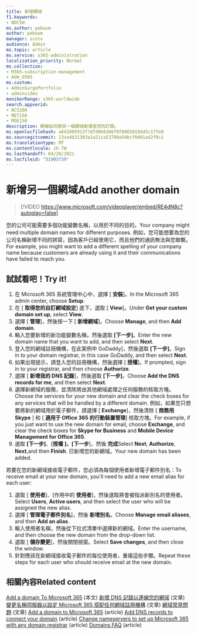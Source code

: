 ```yaml
---
title: 新增網域
f1.keywords:
- NOCSH
ms.author: pebaum
author: pebaum
manager: scotv
audience: Admin
ms.topic: article
ms.service: o365-administration
localization_priority: Normal
ms.collection:
- M365-subscription-management
- Adm_O365
ms.custom:
- AdminSurgePortfolio
- adminvideo
monikerRange: o365-worldwide
search.appverid:
- BCS160
- MET150
- MOE150
description: 瞭解如何將另一個網域新增至您的訂閱。
ms.openlocfilehash: a641005913f7dfd866366f0f8065019dd5c17fe8
ms.sourcegitcommit: 13ce4b31303a1a21ca53700a54bcf8d91ad2f8c1
ms.translationtype: MT
ms.contentlocale: zh-TW
ms.lasthandoff: 04/20/2021
ms.locfileid: "51903739"
---
```

# <a name="add-another-domain"></a><span data-ttu-id="2fa9a-103">新增另一個網域</span><span class="sxs-lookup"><span data-stu-id="2fa9a-103">Add another domain</span></span>

> [!VIDEO https://www.microsoft.com/videoplayer/embed/RE4dN8c?autoplay=false]

<span data-ttu-id="2fa9a-104">您的公司可能需要多個功能變數名稱，以用於不同的目的。</span><span class="sxs-lookup"><span data-stu-id="2fa9a-104">Your company might need multiple domain names for different purposes.</span></span> <span data-ttu-id="2fa9a-105">例如，您可能想要為您的公司名稱新增不同的拼寫，因為客戶已經使用它，而且他們的通訊無法與您聯繫。</span><span class="sxs-lookup"><span data-stu-id="2fa9a-105">For example, you might want to add a different spelling of your company name because customers are already using it and their communications have failed to reach you.</span></span>

## <a name="try-it"></a><span data-ttu-id="2fa9a-106">試試看吧！</span><span class="sxs-lookup"><span data-stu-id="2fa9a-106">Try it!</span></span>

1. <span data-ttu-id="2fa9a-107">在 Microsoft 365 系統管理中心中，選擇 [ **安裝**]。</span><span class="sxs-lookup"><span data-stu-id="2fa9a-107">In the Microsoft 365 admin center, choose **Setup**.</span></span>
1. <span data-ttu-id="2fa9a-108">在 [ **取得您的自訂網域設定**] 底下，選取 [ **View**]。</span><span class="sxs-lookup"><span data-stu-id="2fa9a-108">Under **Get your custom domain set up**, select **View**.</span></span>
1. <span data-ttu-id="2fa9a-109">選擇 [ **管理**]，然後按一下 [ **新增網域**]。</span><span class="sxs-lookup"><span data-stu-id="2fa9a-109">Choose **Manage**, and then **Add domain**.</span></span>
1. <span data-ttu-id="2fa9a-110">輸入您要新增的新功能變數名稱，然後選取 **[下一步]**。</span><span class="sxs-lookup"><span data-stu-id="2fa9a-110">Enter the new domain name that you want to add, and then select **Next**.</span></span>
1. <span data-ttu-id="2fa9a-111">登入您的網域註冊機構，在此案例中 GoDaddy]，然後選取 **[下一步]**。</span><span class="sxs-lookup"><span data-stu-id="2fa9a-111">Sign in to your domain registrar, in this case GoDaddy, and then select **Next**.</span></span>
1. <span data-ttu-id="2fa9a-112">如果出現提示，請登入您的註冊機構，然後選擇 [ **授權**]。</span><span class="sxs-lookup"><span data-stu-id="2fa9a-112">If prompted, sign in to your registrar, and then choose **Authorize**.</span></span>
1. <span data-ttu-id="2fa9a-113">選擇 [ **新增我的 DNS 記錄**]，然後選取 **[下一步]**。</span><span class="sxs-lookup"><span data-stu-id="2fa9a-113">Choose **Add the DNS records for me**, and then select **Next**.</span></span>
1. <span data-ttu-id="2fa9a-114">選擇新網域的服務，並清除將由其他網域處理之任何服務的核取方塊。</span><span class="sxs-lookup"><span data-stu-id="2fa9a-114">Choose the services for your new domain and clear the check boxes for any services that will be handled by a different domain.</span></span> <span data-ttu-id="2fa9a-115">例如，如果您只想要將新的網域用於電子郵件，請選擇 [ **Exchange**]，然後清除 [ **商務用 Skype** ] 和 [ **適用于 Office 365 的行動裝置管理**] 核取方塊。</span><span class="sxs-lookup"><span data-stu-id="2fa9a-115">For example, if you just want to use the new domain for email, choose **Exchange**, and clear the check boxes for **Skype for Business** and **Mobile Device Management for Office 365**.</span></span>
1. <span data-ttu-id="2fa9a-116">選取 **[下一步]**、[**授權** **]、[下一步**]，然後 **完成**</span><span class="sxs-lookup"><span data-stu-id="2fa9a-116">Select **Next**, **Authorize**, **Next**,and then **Finish**.</span></span> <span data-ttu-id="2fa9a-117">已新增您的新網域。</span><span class="sxs-lookup"><span data-stu-id="2fa9a-117">Your new domain has been added.</span></span>

<span data-ttu-id="2fa9a-118">若要在您的新網域接收電子郵件，您必須為每個使用者新增電子郵件別名：</span><span class="sxs-lookup"><span data-stu-id="2fa9a-118">To receive email at your new domain, you'll need to add a new email alias for each user:</span></span>

1. <span data-ttu-id="2fa9a-119">選取 [ **使用者**]、[作用中的 **使用者**]，然後選取將會被指派新別名的使用者。</span><span class="sxs-lookup"><span data-stu-id="2fa9a-119">Select **Users**, **Active users**, and then select the user who will be assigned the new alias.</span></span>
1. <span data-ttu-id="2fa9a-120">選擇 [ **管理電子郵件別名**]，然後 **新增別名**。</span><span class="sxs-lookup"><span data-stu-id="2fa9a-120">Choose **Manage email aliases**, and then **Add an alias**.</span></span>
1. <span data-ttu-id="2fa9a-121">輸入使用者名稱，然後從下拉式清單中選擇新的網域。</span><span class="sxs-lookup"><span data-stu-id="2fa9a-121">Enter the username, and then choose the new domain from the drop-down list.</span></span>
1. <span data-ttu-id="2fa9a-122">選取 [ **儲存變更**]，然後關閉視窗。</span><span class="sxs-lookup"><span data-stu-id="2fa9a-122">Select **Save changes**, and then close the window.</span></span>
1. <span data-ttu-id="2fa9a-123">針對應該在新網域接收電子郵件的每位使用者，重複這些步驟。</span><span class="sxs-lookup"><span data-stu-id="2fa9a-123">Repeat these steps for each user who should receive email at the new domain.</span></span>

## <a name="related-content"></a><span data-ttu-id="2fa9a-124">相關內容</span><span class="sxs-lookup"><span data-stu-id="2fa9a-124">Related content</span></span>

<span data-ttu-id="2fa9a-125">[Add a domain To Microsoft 365](https://docs.microsoft.com/microsoft-365/admin/setup/add-domain) (本文) [新增 DNS 記錄以連線您的網域](https://docs.microsoft.com/microsoft-365/admin/get-help-with-domains/create-dns-records-at-any-dns-hosting-provider) (文章) [變更名稱伺服器以設定 Microsoft 365 搭配任何網域註冊機構](https://docs.microsoft.com/microsoft-365/admin/get-help-with-domains/change-nameservers-at-any-domain-registrar) (文章) [網域常見問題](https://docs.microsoft.com/microsoft-365/admin/setup/domains-faq) (文章) </span><span class="sxs-lookup"><span data-stu-id="2fa9a-125">[Add a domain to Microsoft 365](https://docs.microsoft.com/microsoft-365/admin/setup/add-domain) (article) [Add DNS records to connect your domain](https://docs.microsoft.com/microsoft-365/admin/get-help-with-domains/create-dns-records-at-any-dns-hosting-provider) (article) [Change nameservers to set up Microsoft 365 with any domain registrar](https://docs.microsoft.com/microsoft-365/admin/get-help-with-domains/change-nameservers-at-any-domain-registrar) (article) [Domains FAQ](https://docs.microsoft.com/microsoft-365/admin/setup/domains-faq) (article)</span></span>
